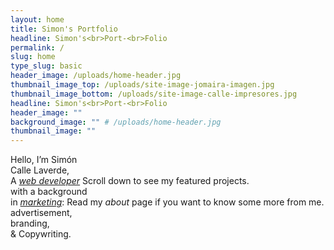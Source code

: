 ```yaml
---
layout: home
title: Simon's Portfolio
headline: Simon's<br>Port-<br>Folio
permalink: /
slug: home
type_slug: basic
header_image: /uploads/home-header.jpg
thumbnail_image_top: /uploads/site-image-jomaira-imagen.jpg
thumbnail_image_bottom: /uploads/site-image-calle-impresores.jpg
headline: Simon's<br>Port-<br>Folio
header_image: ""
background_image: "" # /uploads/home-header.jpg
thumbnail_image: ""
---
```


Hello, I’m Simón
<br>Calle Laverde,
<br>A <a href="#home_business_projects_section" class="link-development smoothScroll"><i>web developer</i></a>
<span class="text-development font-ultra-light text-chocolate" aria-hidden="true">
	Scroll down to see my featured projects.
</span>
<br>with a background
<br>in <a href="/about" class="link-marketing"><i>marketing</i></a>:
<span class="text-marketing font-ultra-light text-chocolate" aria-hidden="true">
	Read my <em class="font-ultra-light-italic">about</em> page if you want to know some more from me.
</span>
<br>advertisement,
<br>branding,
<br>& Copywriting.

<!--I'm Simón Calle Laverde, I studied marketing and advertisement for 5 years in the <a href="">Universidad Jorge Tadeo Lozano</a> in Bogotá, Colombia, and I have a passion for branding, design, and coding awesome <em>hand-crafted</em> websites for businesses and organizations.

I worked with the team of <a href="www.codenation.com">Code Nation</a>, a 5 star rated international company for the past 4 years and a half. There we created dozens of robust and powerful campaign platforms for both growing small and big organizations, all with very big goals and ideas.-->